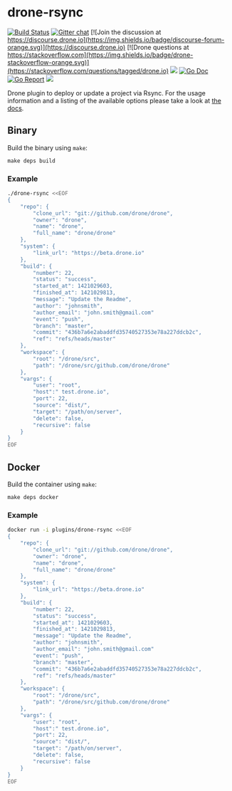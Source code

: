 # drone-rsync

[![Build Status](http://cloud.drone.io/api/badges/drone-plugins/drone-rsync/status.svg)](http://cloud.drone.io/drone-plugins/drone-rsync)
[![Gitter chat](https://badges.gitter.im/drone/drone.png)](https://gitter.im/drone/drone)
[![Join the discussion at https://discourse.drone.io](https://img.shields.io/badge/discourse-forum-orange.svg)](https://discourse.drone.io)
[![Drone questions at https://stackoverflow.com](https://img.shields.io/badge/drone-stackoverflow-orange.svg)](https://stackoverflow.com/questions/tagged/drone.io)
[![](https://images.microbadger.com/badges/image/plugins/rsync.svg)](https://microbadger.com/images/plugins/rsync "Get your own image badge on microbadger.com")
[![Go Doc](https://godoc.org/github.com/drone-plugins/drone-rsync?status.svg)](http://godoc.org/github.com/drone-plugins/drone-rsync)
[![Go Report](https://goreportcard.com/badge/github.com/drone-plugins/drone-rsync)](https://goreportcard.com/report/github.com/drone-plugins/drone-rsync)
[![](https://images.microbadger.com/badges/image/plugins/rsync.svg)](https://microbadger.com/images/plugins/rsync "Get your own image badge on microbadger.com")

Drone plugin to deploy or update a project via Rsync. For the usage information and a listing of the available options please take a look at [the docs](DOCS.md).

## Binary

Build the binary using `make`:

```
make deps build
```

### Example

```sh
./drone-rsync <<EOF
{
    "repo": {
        "clone_url": "git://github.com/drone/drone",
        "owner": "drone",
        "name": "drone",
        "full_name": "drone/drone"
    },
    "system": {
        "link_url": "https://beta.drone.io"
    },
    "build": {
        "number": 22,
        "status": "success",
        "started_at": 1421029603,
        "finished_at": 1421029813,
        "message": "Update the Readme",
        "author": "johnsmith",
        "author_email": "john.smith@gmail.com"
        "event": "push",
        "branch": "master",
        "commit": "436b7a6e2abaddfd35740527353e78a227ddcb2c",
        "ref": "refs/heads/master"
    },
    "workspace": {
        "root": "/drone/src",
        "path": "/drone/src/github.com/drone/drone"
    },
    "vargs": {
        "user": "root",
        "host":" test.drone.io",
        "port": 22,
        "source": "dist/",
        "target": "/path/on/server",
        "delete": false,
        "recursive": false
    }
}
EOF
```

## Docker

Build the container using `make`:

```
make deps docker
```

### Example

```sh
docker run -i plugins/drone-rsync <<EOF
{
    "repo": {
        "clone_url": "git://github.com/drone/drone",
        "owner": "drone",
        "name": "drone",
        "full_name": "drone/drone"
    },
    "system": {
        "link_url": "https://beta.drone.io"
    },
    "build": {
        "number": 22,
        "status": "success",
        "started_at": 1421029603,
        "finished_at": 1421029813,
        "message": "Update the Readme",
        "author": "johnsmith",
        "author_email": "john.smith@gmail.com"
        "event": "push",
        "branch": "master",
        "commit": "436b7a6e2abaddfd35740527353e78a227ddcb2c",
        "ref": "refs/heads/master"
    },
    "workspace": {
        "root": "/drone/src",
        "path": "/drone/src/github.com/drone/drone"
    },
    "vargs": {
        "user": "root",
        "host":" test.drone.io",
        "port": 22,
        "source": "dist/",
        "target": "/path/on/server",
        "delete": false,
        "recursive": false
    }
}
EOF
```
